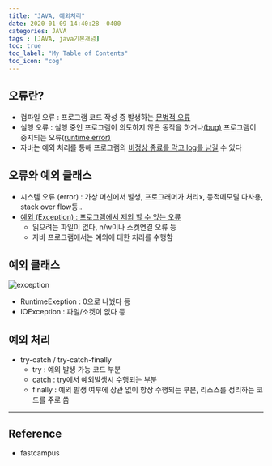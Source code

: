 ```yaml
---
title: "JAVA, 예외처리"
date: 2020-01-09 14:40:28 -0400
categories: JAVA
tags : [JAVA, java기본개념]
toc: true
toc_label: "My Table of Contents"
toc_icon: "cog"
---
```


## 오류란?
- 컴파일 오류 : 프로그램 코드 작성 중 발생하는 <u>문법적 오류</u>
- 실행 오류 : 실행 중인 프로그램이 의도하지 않은 동작을 하거나<u>(bug)</u> 프로그램이 중지되는 오류<u>(runtime error)</u>
- 자바는 예외 처리를 통해 프로그램의 <u>비정상 종료를 막고 log를 남길</u> 수 있다


## 오류와 예외 클래스
- 시스템 오류 (error) : 가상 머신에서 발생, 프로그래머가 처리x, 동적메모릴 다사용, stack over flow등..
- <u>예외 (Exception) : 프로그램에서 제외 할 수 있는 오류</u>
  - 읽으려는 파일이 없다, n/w이나 소켓연결 오류 등
  - 자바 프로그램에서는 예외에 대한 처리를 수행함

## 예외 클래스
![exception](https://user-images.githubusercontent.com/55946791/72050784-4ee98000-3305-11ea-9cf8-ee01c246b5c8.JPG)

- RuntimeExeption : 0으로 나눴다 등
- IOException : 파일/소켓이 없다 등

## 예외 처리
- try-catch / try-catch-finally
  - try : 예외 발생 가능 코드 부분
  - catch : try에서 예외발생시 수행되는 부분
  - finally : 예외 발생 여부에 상관 없이 항상 수행되는 부분, 리소스를 정리하는 코드를 주로 씀




---
## Reference
- fastcampus
